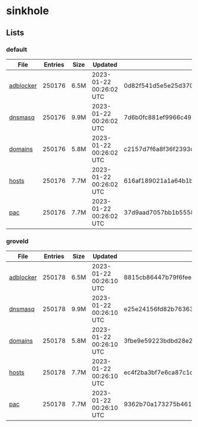 # sinkhole

## Lists

### default

|File|Entries|Size|Updated|Hash|
|-|-|-|-|-|
|[adblocker](https://raw.githubusercontent.com/groveld/sinkhole/lists/default/adblocker.txt)|250176|6.5M|2023-01-22 00:26:02 UTC|0d82f541d5e5e25d3704f10106243e4bc4dead29293c0a16b8c5bb7f8e5884ae|
|[dnsmasq](https://raw.githubusercontent.com/groveld/sinkhole/lists/default/dnsmasq.txt)|250176|9.9M|2023-01-22 00:26:02 UTC|7d6b0fc881ef9966c495b35048ec84de3f7933372721ccbb29fc3bb4226dd09f|
|[domains](https://raw.githubusercontent.com/groveld/sinkhole/lists/default/domains.txt)|250176|5.8M|2023-01-22 00:26:02 UTC|c2157d7f6a8f36f2393deb8c6d9be068c2a73d5184bffc427dcfa1d6269cd57a|
|[hosts](https://raw.githubusercontent.com/groveld/sinkhole/lists/default/hosts.txt)|250176|7.7M|2023-01-22 00:26:02 UTC|616af189021a1a64b1b6f0ce36ddc7a5f0f47e153d4c2de8d8da04a4be45ab8a|
|[pac](https://raw.githubusercontent.com/groveld/sinkhole/lists/default/pac.txt)|250176|7.7M|2023-01-22 00:26:02 UTC|37d9aad7057bb1b555852352979fa192a466cb2aadcd7f022eceb52cb42a67ba|

### groveld

|File|Entries|Size|Updated|Hash|
|-|-|-|-|-|
|[adblocker](https://raw.githubusercontent.com/groveld/sinkhole/lists/groveld/adblocker.txt)|250178|6.5M|2023-01-22 00:26:10 UTC|8815cb86447b79f6fee48ca305dd72dd800d02f2d2b7077812cae3a6f9837397|
|[dnsmasq](https://raw.githubusercontent.com/groveld/sinkhole/lists/groveld/dnsmasq.txt)|250178|9.9M|2023-01-22 00:26:10 UTC|e25e24156fd82b76363142f2c99920b4156f9a96fc591c73bce9c4a45e2280be|
|[domains](https://raw.githubusercontent.com/groveld/sinkhole/lists/groveld/domains.txt)|250178|5.8M|2023-01-22 00:26:10 UTC|3fbe9e59223bdbd28e2b1f03d53f8281919c06cebaf9f5a43f1c1b9ddfddc460|
|[hosts](https://raw.githubusercontent.com/groveld/sinkhole/lists/groveld/hosts.txt)|250178|7.7M|2023-01-22 00:26:10 UTC|ec4f2ba3bf7e6ca87c1d7d0cbdeae091d1c528fbf587aa60b1109be57f86c806|
|[pac](https://raw.githubusercontent.com/groveld/sinkhole/lists/groveld/pac.txt)|250178|7.7M|2023-01-22 00:26:10 UTC|9362b70a173275b461effa650c7a2beb5c8a5a8b3f3f7cfe71b8347acf11cf09|
